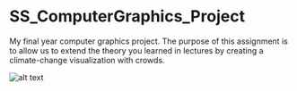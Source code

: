# SS_ComputerGraphics_Project
My final year computer graphics project. The purpose of this assignment is to allow us to extend the theory you learned in lectures by creating a climate-change visualization with crowds.

![alt text](https://github.com/FranklinUmeObi/SS_ComputerGraphics_Project/thumbnail.PNG?raw=true)